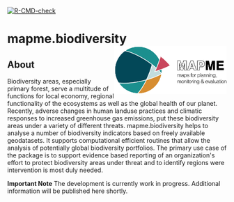 <!-- badges: start -->
  [![R-CMD-check](https://github.com/mapme-initiative/mapme.biodiversity/workflows/R-CMD-check/badge.svg)](https://github.com/mapme-initiative/mapme.biodiversity/actions)
  <!-- badges: end -->

# mapme.biodiversity <img src="man/figures/logo.png" align="right" height="110"/>

## About

Biodiversity areas, especially primary forest, serve a multitude
of functions for local economy, regional functionality of the ecosystems as well 
as the global health of our planet. Recently, adverse changes in human landuse
practices and climatic responses to increased greenhouse gas emissions, put 
these biodiversity areas under a variety of different threats. mapme.biodiversity
helps to analyse a number of biodiversity indicators based on freely available
geodatasets. It supports computational efficient routines that allow the analysis
of potentially global biodiversity portfolios. The primary use case of the 
package is to support evidence based reporting of an organization's effort to 
protect biodiversity areas under threat and to identify regions were intervention
is most duly needed. 


**Important Note** 
The development is currently work in progress. Additional information will be published here shortly.
